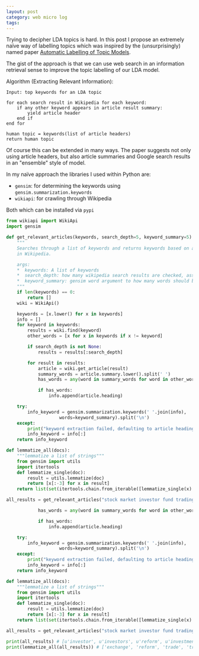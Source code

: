 ```yaml
---
layout: post
category: web micro log
tags:
---
```


Trying to decipher LDA topics is hard. In this post I propose an extremely naïve way of labelling topics which was inspired by the (unsurprisingly) named paper [Automatic Labelling of Topic Models](http://www.aclweb.org/anthology/P11-1154).

The gist of the approach is that we can use web search in an information retrieval sense to improve the topic labelling of our LDA model.

Algorithm (Extracting Relevant Information):

```
Input: top keywords for an LDA topic

for each search result in Wikipedia for each keyword:
    if any other keyword appears in article result summary:
        yield article header
    end if
end for

human topic = keywords(list of article headers)
return human topic
```

Of course this can be extended in many ways. The paper suggests not only using article headers, but also article summaries and Google search results in an "ensemble" style of model.

In my naïve approach the libraries I used within Python are:

- `gensim`: for determining the keywords using `gensim.summarization.keywords`
- `wikiapi`: for crawling through Wikipedia

Both which can be installed via `pypi`

```py
from wikiapi import WikiApi
import gensim

def get_relevant_articles(keywords, search_depth=5, keyword_summary=5):
    """
    Searches through a list of keywords and returns keywords based on article headers
    in Wikipedia.

    args:
    *  keywords: A list of keywords
    *  search_depth: how many wikipedia search results are checked, assumes to be between 1-10
    *  keyword_summary: gensim word argument to how many words should be used in summarization
    """
    if len(keywords) == 0:
        return []
    wiki = WikiApi()

    keywords = [x.lower() for x in keywords]
    info = []
    for keyword in keywords:
        results = wiki.find(keyword)
        other_words = [x for x in keywords if x != keyword]

        if search_depth is not None:
            results = results[:search_depth]

        for result in results:
            article = wiki.get_article(result)
            summary_words = article.summary.lower().split(' ')
            has_words = any(word in summary_words for word in other_words)

            if has_words:
                info.append(article.heading)

    try:
        info_keyword = gensim.summarization.keywords(' '.join(info),
                    words=keyword_summary).split('\n')
    except:
        print("keyword extraction failed, defaulting to article heading output")
        info_keyword = info[:]
    return info_keyword

def lemmatize_all(docs):
    """lemmatize a list of strings"""
    from gensim import utils
    import itertools
    def lemmatize_single(doc):
        result = utils.lemmatize(doc)
        return [x[:-3] for x in result]
    return list(set(itertools.chain.from_iterable([lemmatize_single(x) for x in docs])))

all_results = get_relevant_articles("stock market investor fund trading investment firm exchange companies share".split())

            has_words = any(word in summary_words for word in other_words)

            if has_words:
                info.append(article.heading)

    try:
        info_keyword = gensim.summarization.keywords(' '.join(info),
                    words=keyword_summary).split('\n')
    except:
        print("keyword extraction failed, defaulting to article heading output")
        info_keyword = info[:]
    return info_keyword

def lemmatize_all(docs):
    """lemmatize a list of strings"""
    from gensim import utils
    import itertools
    def lemmatize_single(doc):
        result = utils.lemmatize(doc)
        return [x[:-3] for x in result]
    return list(set(itertools.chain.from_iterable([lemmatize_single(x) for x in docs])))

all_results = get_relevant_articles("stock market investor fund trading investment firm exchange companies share".split())

print(all_results) # [u'investor', u'investors', u'reform', u'investment', u'exchange', u'trade', u'trading']
print(lemmatize_all(all_results)) # ['exchange', 'reform', 'trade', 'trading', 'investor', 'investment']
```
